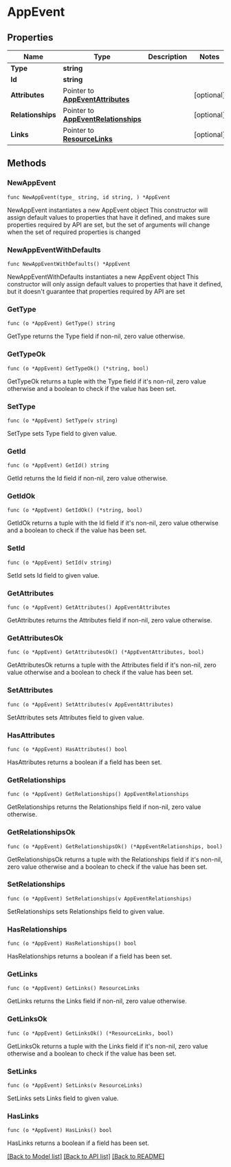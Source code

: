 # AppEvent

## Properties

Name | Type | Description | Notes
------------ | ------------- | ------------- | -------------
**Type** | **string** |  | 
**Id** | **string** |  | 
**Attributes** | Pointer to [**AppEventAttributes**](AppEventAttributes.md) |  | [optional] 
**Relationships** | Pointer to [**AppEventRelationships**](AppEventRelationships.md) |  | [optional] 
**Links** | Pointer to [**ResourceLinks**](ResourceLinks.md) |  | [optional] 

## Methods

### NewAppEvent

`func NewAppEvent(type_ string, id string, ) *AppEvent`

NewAppEvent instantiates a new AppEvent object
This constructor will assign default values to properties that have it defined,
and makes sure properties required by API are set, but the set of arguments
will change when the set of required properties is changed

### NewAppEventWithDefaults

`func NewAppEventWithDefaults() *AppEvent`

NewAppEventWithDefaults instantiates a new AppEvent object
This constructor will only assign default values to properties that have it defined,
but it doesn't guarantee that properties required by API are set

### GetType

`func (o *AppEvent) GetType() string`

GetType returns the Type field if non-nil, zero value otherwise.

### GetTypeOk

`func (o *AppEvent) GetTypeOk() (*string, bool)`

GetTypeOk returns a tuple with the Type field if it's non-nil, zero value otherwise
and a boolean to check if the value has been set.

### SetType

`func (o *AppEvent) SetType(v string)`

SetType sets Type field to given value.


### GetId

`func (o *AppEvent) GetId() string`

GetId returns the Id field if non-nil, zero value otherwise.

### GetIdOk

`func (o *AppEvent) GetIdOk() (*string, bool)`

GetIdOk returns a tuple with the Id field if it's non-nil, zero value otherwise
and a boolean to check if the value has been set.

### SetId

`func (o *AppEvent) SetId(v string)`

SetId sets Id field to given value.


### GetAttributes

`func (o *AppEvent) GetAttributes() AppEventAttributes`

GetAttributes returns the Attributes field if non-nil, zero value otherwise.

### GetAttributesOk

`func (o *AppEvent) GetAttributesOk() (*AppEventAttributes, bool)`

GetAttributesOk returns a tuple with the Attributes field if it's non-nil, zero value otherwise
and a boolean to check if the value has been set.

### SetAttributes

`func (o *AppEvent) SetAttributes(v AppEventAttributes)`

SetAttributes sets Attributes field to given value.

### HasAttributes

`func (o *AppEvent) HasAttributes() bool`

HasAttributes returns a boolean if a field has been set.

### GetRelationships

`func (o *AppEvent) GetRelationships() AppEventRelationships`

GetRelationships returns the Relationships field if non-nil, zero value otherwise.

### GetRelationshipsOk

`func (o *AppEvent) GetRelationshipsOk() (*AppEventRelationships, bool)`

GetRelationshipsOk returns a tuple with the Relationships field if it's non-nil, zero value otherwise
and a boolean to check if the value has been set.

### SetRelationships

`func (o *AppEvent) SetRelationships(v AppEventRelationships)`

SetRelationships sets Relationships field to given value.

### HasRelationships

`func (o *AppEvent) HasRelationships() bool`

HasRelationships returns a boolean if a field has been set.

### GetLinks

`func (o *AppEvent) GetLinks() ResourceLinks`

GetLinks returns the Links field if non-nil, zero value otherwise.

### GetLinksOk

`func (o *AppEvent) GetLinksOk() (*ResourceLinks, bool)`

GetLinksOk returns a tuple with the Links field if it's non-nil, zero value otherwise
and a boolean to check if the value has been set.

### SetLinks

`func (o *AppEvent) SetLinks(v ResourceLinks)`

SetLinks sets Links field to given value.

### HasLinks

`func (o *AppEvent) HasLinks() bool`

HasLinks returns a boolean if a field has been set.


[[Back to Model list]](../README.md#documentation-for-models) [[Back to API list]](../README.md#documentation-for-api-endpoints) [[Back to README]](../README.md)


